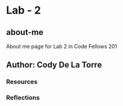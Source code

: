 # Lab - 2

## about-me

About me page for Lab 2 in Code Fellows 201

## Author: Cody De La Torre

### Resources

### Reflections
